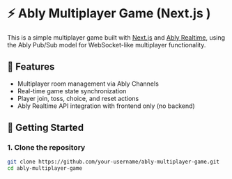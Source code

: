 # ⚡️ Ably Multiplayer Game (Next.js )

This is a simple multiplayer game built with [Next.js](https://nextjs.org/) and [Ably Realtime](https://ably.com/), using the Ably Pub/Sub model for WebSocket-like multiplayer functionality.

## 🔧 Features

- Multiplayer room management via Ably Channels
- Real-time game state synchronization
- Player join, toss, choice, and reset actions
- Ably Realtime API integration with frontend only (no backend)

## 🚀 Getting Started

### 1. Clone the repository

```bash
git clone https://github.com/your-username/ably-multiplayer-game.git
cd ably-multiplayer-game
